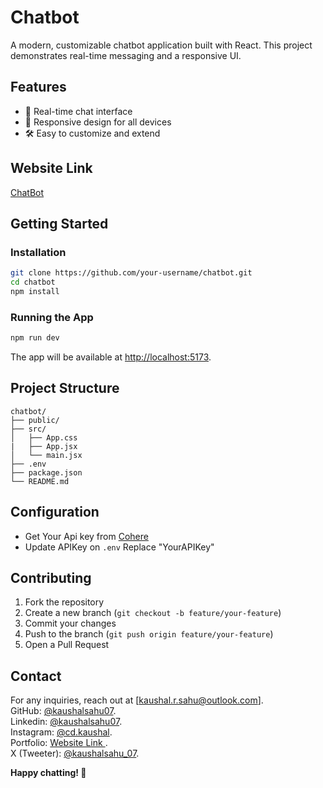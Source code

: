 # Chatbot

A modern, customizable chatbot application built with React. This project demonstrates real-time messaging and a responsive UI.


## Features

- 💬 Real-time chat interface
- 📱 Responsive design for all devices
- 🛠️ Easy to customize and extend


## Website Link

[ChatBot](https://personal-bot.netlify.app/)


## Getting Started

### Installation

```bash
git clone https://github.com/your-username/chatbot.git
cd chatbot
npm install
```

### Running the App

```bash
npm run dev
```

The app will be available at [http://localhost:5173](http://localhost:5173).


## Project Structure

```
chatbot/
├── public/
├── src/
│   ├── App.css
|   ├── App.jsx
│   └── main.jsx
├── .env
├── package.json
└── README.md
```


## Configuration

- Get Your Api key from [Cohere](https://dashboard.cohere.com/api-keys)
- Update APIKey on `.env` Replace "YourAPIKey"


## Contributing

1. Fork the repository
2. Create a new branch (`git checkout -b feature/your-feature`)
3. Commit your changes
4. Push to the branch (`git push origin feature/your-feature`)
5. Open a Pull Request


## Contact
For any inquiries, reach out at [kaushal.r.sahu@outlook.com].<br>
GitHub: [@kaushalsahu07](https://github.com/kaushalsahu07).<br>
Linkedin: [@kaushalsahu07](www.linkedin.com/in/kaushalsahu07).<br>
Instagram: [@cd.kaushal](https://www.instagram.com/cd.kaushal?igsh=cTVram1ia3Vvamxz).<br>
Portfolio: [Website Link ](https://kaushalsahu07.github.io/portfolio/).<br>
X (Tweeter): [@kaushalsahu_07](https://x.com/kaushalsahu_07?t=7nk-jApWrJkgW6YwklJZWQ&s=09).<br>



**Happy chatting! 🚀**
